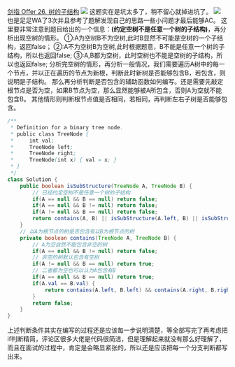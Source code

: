 [剑指 Offer 26. 树的子结构](https://leetcode-cn.com/problems/shu-de-zi-jie-gou-lcof/)
![](https://img2022.cnblogs.com/blog/2272548/202201/2272548-20220121173231239-589449901.png)
这题实在是坑太多了，稍不留心就掉进坑了。
![](https://img2022.cnblogs.com/blog/2272548/202201/2272548-20220121173257247-1092855292.png)
也是足足WA了3次并且参考了题解发现自己的思路一些小问题才最后能够AC。
这里要非常注意到题目给出的一个信息：**(约定空树不是任意一个树的子结构)**，再分析出现空树的情形。
①:A为空树B不为空树,此时B显然不可能是空树的一个子结构，返回false；
②:A不为空树B为空树,此时根据题意，B不能是任意一个树的子结构，所以也返回false;
③:A,B都为空树，此时空树也不能是空树的子结构，所以也返回false;
分析完空树的情形，再分析一般情况，我们需要遍历A树中的每一个节点，并以正在遍历的节点为新根，判断此时新树是否能够包含B，若包含，则说明是子结构。
那么再分析判断是否包含的辅助函数如何编写。还是需要先敲定根节点是否为空，如果B节点为空，那么显然能够被A所包含，否则A为空就不能包含B。
其他情形则判断根节点值是否相同，若相同，再判断左右子树是否能够包含。
```java
/**
 * Definition for a binary tree node.
 * public class TreeNode {
 *     int val;
 *     TreeNode left;
 *     TreeNode right;
 *     TreeNode(int x) { val = x; }
 * }
 */
class Solution {
    public boolean isSubStructure(TreeNode A, TreeNode B) {
        // 已经约定空树不是任意一个树的子结构
        if(A == null && B == null) return false;
        if(A == null && B != null) return false;
        if(A != null && B == null) return false;
        return contains(A, B) || isSubStructure(A.left, B) || isSubStructure(A.right, B);
    }
    // 以A为根节点的树是否包含有以B为根节点的树
    private boolean contains(TreeNode A, TreeNode B) {
        // A为空自然不能包含非空的树
        if(A == null && B != null) return false;
        // 非空的树默认包含有空树
        if(A != null && B == null) return true;
        // 二者都为空也可以认为A包含有B
        if(A == null && B == null) return true;
        if(A.val == B.val) {
            return contains(A.left, B.left) && contains(A.right, B.right);
        }
        return false;
    }
}
```
上述判断条件其实在编写的过程还是应该每一步说明清楚，等全部写完了再考虑把if判断精简，评论区很多大佬是代码很简洁，但是理解起来就没有那么好理解了，而且在面试的过程中，肯定是会略显紧张的，所以还是应该把每一个分支判断都写出来。
